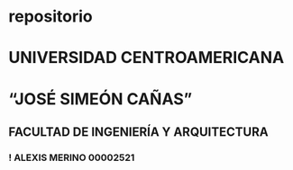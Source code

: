 # repositorio
# UNIVERSIDAD CENTROAMERICANA
# “JOSÉ SIMEÓN CAÑAS”
## FACULTAD DE INGENIERÍA Y ARQUITECTURA
### ! ALEXIS MERINO 00002521
